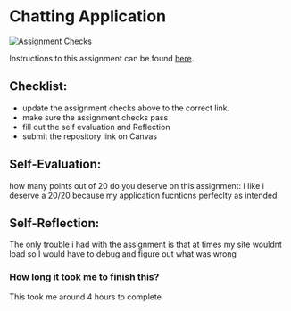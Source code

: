 Chatting Application
=====================
[![Assignment Checks](https://github.com/Leach-IT3049C/4-chatting-application-CM2inc/actions/workflows/nodejs.yml/badge.svg)](https://github.com/Leach-IT3049C/4-chatting-application-CM2inc/actions/workflows/nodejs.yml)

Instructions to this assignment can be found [here](https://leach-it3049c.github.io/Material/Assignments/4.Chatting_Application/).

## Checklist:
- update the assignment checks above to the correct link.
- make sure the assignment checks pass
- fill out the self evaluation and Reflection
- submit the repository link on Canvas

## Self-Evaluation:

how many points out of 20 do you deserve on this assignment:
I like i deserve a 20/20 because my application fucntions perfeclty as intended

## Self-Reflection:
The only trouble i had with the assignment is that at times my site wouldnt load so I would have to debug and figure out what was wrong

### How long it took me to finish this?
This took me around 4 hours to complete 
